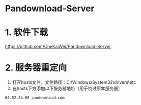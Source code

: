 # Pandownload-Server

# 1. 软件下载
https://github.com/CheKaiWei/Pandownload-Server

# 2. 服务器重定向
1. 打开hosts文件，文件路径：C:\Windows\System32\drivers\etc
2. 在hosts下方添加以下服务器地址（用于绕过原本服务器）
```
64.52.84.68 pandownload.com
```
